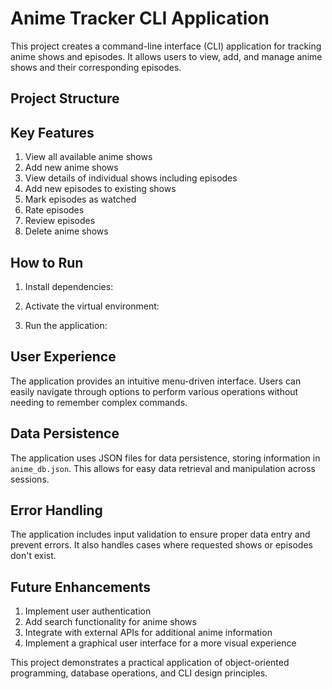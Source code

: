 # Anime Tracker CLI Application

This project creates a command-line interface (CLI) application for tracking anime shows and episodes. It allows users to view, add, and manage anime shows and their corresponding episodes.

## Project Structure


## Key Features

1. View all available anime shows
2. Add new anime shows
3. View details of individual shows including episodes
4. Add new episodes to existing shows
5. Mark episodes as watched
6. Rate episodes
7. Review episodes
8. Delete anime shows

## How to Run

1. Install dependencies:

2. Activate the virtual environment:

3. Run the application:

## User Experience

The application provides an intuitive menu-driven interface. Users can easily navigate through options to perform various operations without needing to remember complex commands.

## Data Persistence

The application uses JSON files for data persistence, storing information in `anime_db.json`. This allows for easy data retrieval and manipulation across sessions.

## Error Handling

The application includes input validation to ensure proper data entry and prevent errors. It also handles cases where requested shows or episodes don't exist.

## Future Enhancements

1. Implement user authentication
2. Add search functionality for anime shows
3. Integrate with external APIs for additional anime information
4. Implement a graphical user interface for a more visual experience

This project demonstrates a practical application of object-oriented programming, database operations, and CLI design principles.
